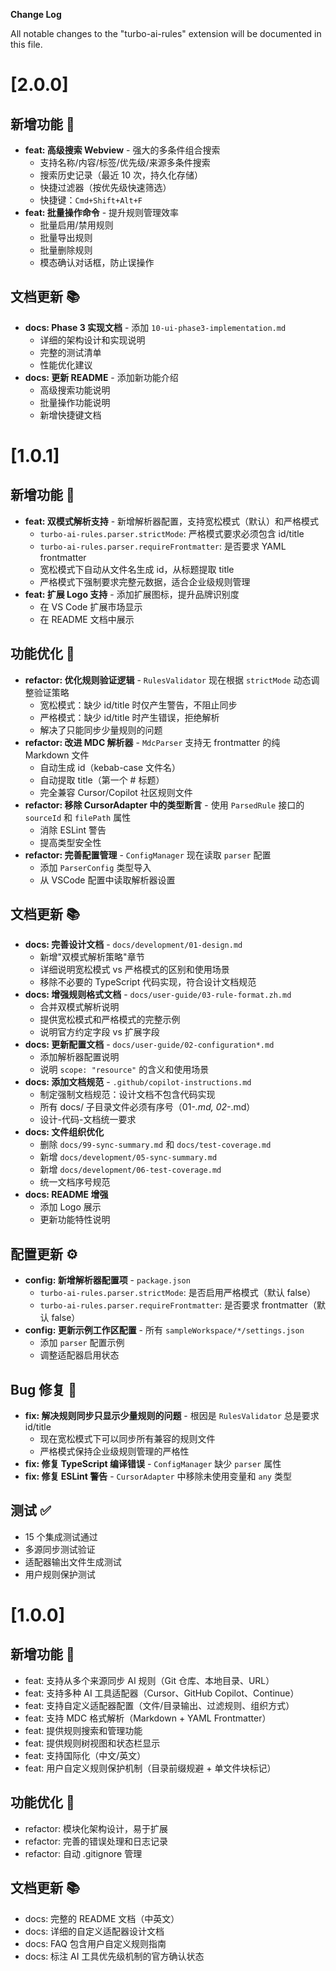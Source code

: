 **Change Log**

All notable changes to the "turbo-ai-rules" extension will be documented in this file.

# [2.0.0]

## 新增功能 🌱

- **feat: 高级搜索 Webview** - 强大的多条件组合搜索
  - 支持名称/内容/标签/优先级/来源多条件搜索
  - 搜索历史记录（最近 10 次，持久化存储）
  - 快捷过滤器（按优先级快速筛选）
  - 快捷键：`Cmd+Shift+Alt+F`
- **feat: 批量操作命令** - 提升规则管理效率
  - 批量启用/禁用规则
  - 批量导出规则
  - 批量删除规则
  - 模态确认对话框，防止误操作

## 文档更新 📚

- **docs: Phase 3 实现文档** - 添加 `10-ui-phase3-implementation.md`
  - 详细的架构设计和实现说明
  - 完整的测试清单
  - 性能优化建议
- **docs: 更新 README** - 添加新功能介绍
  - 高级搜索功能说明
  - 批量操作功能说明
  - 新增快捷键文档

# [1.0.1]

## 新增功能 🌱

- **feat: 双模式解析支持** - 新增解析器配置，支持宽松模式（默认）和严格模式
  - `turbo-ai-rules.parser.strictMode`: 严格模式要求必须包含 id/title
  - `turbo-ai-rules.parser.requireFrontmatter`: 是否要求 YAML frontmatter
  - 宽松模式下自动从文件名生成 id，从标题提取 title
  - 严格模式下强制要求完整元数据，适合企业级规则管理
- **feat: 扩展 Logo 支持** - 添加扩展图标，提升品牌识别度
  - 在 VS Code 扩展市场显示
  - 在 README 文档中展示

## 功能优化 🚀

- **refactor: 优化规则验证逻辑** - `RulesValidator` 现在根据 `strictMode` 动态调整验证策略
  - 宽松模式：缺少 id/title 时仅产生警告，不阻止同步
  - 严格模式：缺少 id/title 时产生错误，拒绝解析
  - 解决了只能同步少量规则的问题
- **refactor: 改进 MDC 解析器** - `MdcParser` 支持无 frontmatter 的纯 Markdown 文件
  - 自动生成 id（kebab-case 文件名）
  - 自动提取 title（第一个 # 标题）
  - 完全兼容 Cursor/Copilot 社区规则文件
- **refactor: 移除 CursorAdapter 中的类型断言** - 使用 `ParsedRule` 接口的 `sourceId` 和 `filePath` 属性
  - 消除 ESLint 警告
  - 提高类型安全性
- **refactor: 完善配置管理** - `ConfigManager` 现在读取 `parser` 配置
  - 添加 `ParserConfig` 类型导入
  - 从 VSCode 配置中读取解析器设置

## 文档更新 📚

- **docs: 完善设计文档** - `docs/development/01-design.md`
  - 新增"双模式解析策略"章节
  - 详细说明宽松模式 vs 严格模式的区别和使用场景
  - 移除不必要的 TypeScript 代码实现，符合设计文档规范
- **docs: 增强规则格式文档** - `docs/user-guide/03-rule-format.zh.md`
  - 合并双模式解析说明
  - 提供宽松模式和严格模式的完整示例
  - 说明官方约定字段 vs 扩展字段
- **docs: 更新配置文档** - `docs/user-guide/02-configuration*.md`
  - 添加解析器配置说明
  - 说明 `scope: "resource"` 的含义和使用场景
- **docs: 添加文档规范** - `.github/copilot-instructions.md`
  - 制定强制文档规范：设计文档不包含代码实现
  - 所有 docs/ 子目录文件必须有序号（01-_.md, 02-_.md）
  - 设计-代码-文档统一要求
- **docs: 文件组织优化**
  - 删除 `docs/99-sync-summary.md` 和 `docs/test-coverage.md`
  - 新增 `docs/development/05-sync-summary.md`
  - 新增 `docs/development/06-test-coverage.md`
  - 统一文档序号规范
- **docs: README 增强**
  - 添加 Logo 展示
  - 更新功能特性说明

## 配置更新 ⚙️

- **config: 新增解析器配置项** - `package.json`
  - `turbo-ai-rules.parser.strictMode`: 是否启用严格模式（默认 false）
  - `turbo-ai-rules.parser.requireFrontmatter`: 是否要求 frontmatter（默认 false）
- **config: 更新示例工作区配置** - 所有 `sampleWorkspace/*/settings.json`
  - 添加 `parser` 配置示例
  - 调整适配器启用状态

## Bug 修复 🐛

- **fix: 解决规则同步只显示少量规则的问题** - 根因是 `RulesValidator` 总是要求 id/title
  - 现在宽松模式下可以同步所有兼容的规则文件
  - 严格模式保持企业级规则管理的严格性
- **fix: 修复 TypeScript 编译错误** - `ConfigManager` 缺少 `parser` 属性
- **fix: 修复 ESLint 警告** - `CursorAdapter` 中移除未使用变量和 `any` 类型

## 测试 ✅

- 15 个集成测试通过
- 多源同步测试验证
- 适配器输出文件生成测试
- 用户规则保护测试

# [1.0.0]

## 新增功能 🌱

- feat: 支持从多个来源同步 AI 规则（Git 仓库、本地目录、URL）
- feat: 支持多种 AI 工具适配器（Cursor、GitHub Copilot、Continue）
- feat: 支持自定义适配器配置（文件/目录输出、过滤规则、组织方式）
- feat: 支持 MDC 格式解析（Markdown + YAML Frontmatter）
- feat: 提供规则搜索和管理功能
- feat: 提供规则树视图和状态栏显示
- feat: 支持国际化（中文/英文）
- feat: 用户自定义规则保护机制（目录前缀规避 + 单文件块标记）

## 功能优化 🚀

- refactor: 模块化架构设计，易于扩展
- refactor: 完善的错误处理和日志记录
- refactor: 自动 .gitignore 管理

## 文档更新 📚

- docs: 完整的 README 文档（中英文）
- docs: 详细的自定义适配器设计文档
- docs: FAQ 包含用户自定义规则指南
- docs: 标注 AI 工具优先级机制的官方确认状态
